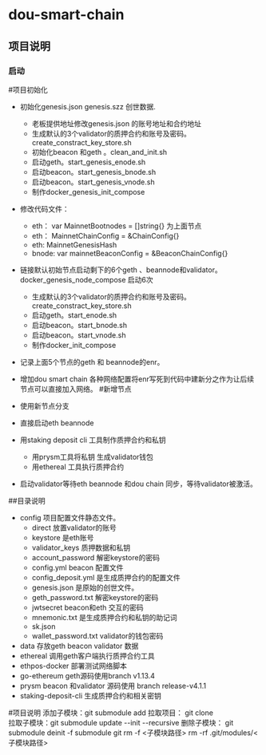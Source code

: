 # dou-smart-chain
## 项目说明
### 启动
#项目初始化
- 初始化genesis.json  genesis.szz 创世数据. 
  - 老板提供地址修改genesis.json 的账号地址和合约地址
  - 生成默认的3个validator的质押合约和账号及密码。create_constract_key_store.sh
  - 初始化beacon 和geth 。clean_and_init.sh
  - 启动geth。start_genesis_enode.sh
  - 启动beacon。start_genesis_bnode.sh
  - 启动beacon。start_genesis_vnode.sh
  - 制作docker_genesis_init_compose
  
- 修改代码文件：
  - eth： var MainnetBootnodes = []string{} 为上面节点
  - eth： MainnetChainConfig = &ChainConfig{}
  - eth:  MainnetGenesisHash 
  - bnode: var mainnetBeaconConfig = &BeaconChainConfig{}

- 链接默认初始节点启动剩下的6个geth 、beannode和validator。 docker_genesis_node_compose 启动6次
  - 生成默认的3个validator的质押合约和账号及密码。create_constract_key_store.sh
  - 启动geth。start_enode.sh
  - 启动beacon。start_bnode.sh
  - 启动beacon。start_vnode.sh
  - 制作docker_init_compose


- 记录上面5个节点的geth 和 beannode的enr。
- 增加dou smart chain 各种网络配置将enr写死到代码中建新分之作为让后续节点可以直接加入网络。
#新增节点
- 使用新节点分支
- 直接启动eth beannode
- 用staking deposit cli 工具制作质押合约和私钥
   - 用prysm工具将私钥 生成validator钱包
   - 用ethereal 工具执行质押合约
- 启动validator等待eth beannode 和dou chain 同步，等待validator被激活。

##目录说明
- config 项目配置文件静态文件。
  - direct 放置validator的账号
  - keystore 是eth账号
  - validator_keys 质押数据和私钥
  - account_password 解密keystore的密码
  - config.yml beacon 配置文件
  - config_deposit.yml 是生成质押合约的配置文件
  - genesis.json 是原始的创世文件。
  - geth_password.txt 解密keystore的密码
  - jwtsecret beacon和eth 交互的密码
  - mnemonic.txt 是生成质押合约和私钥的助记词
  - sk.json
  - wallet_password.txt validator的钱包密码
- data 存放geth beacon validator 数据
- ethereal 调用geth客户端执行质押合约工具
- ethpos-docker 部署测试网络脚本
- go-ethereum geth源码使用branch v1.13.4
- prysm beacon 和validator 源码使用 branch release-v4.1.1
- staking-deposit-cli  生成质押合约和相关密钥


#项目说明
添加子模块：git submodule add <path>
拉取项目：  git clone <path>    
拉取子模块：git submodule update --init --recursive
删除子模块： 
git submodule deinit -f submodule
git rm -f <子模块路径>
rm -rf .git/modules/<子模块路径>
